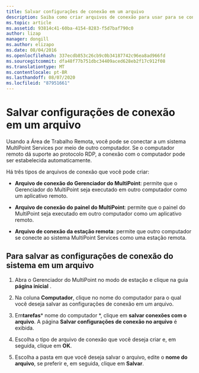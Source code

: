 ```yaml
---
title: Salvar configurações de conexão em um arquivo
description: Saiba como criar arquivos de conexão para usar para se conectar de um computador para outro nos serviços do MultiPoint
ms.topic: article
ms.assetid: 93814c41-60ba-4154-8283-f5d7baf790c0
author: lizap
manager: dongill
ms.author: elizapo
ms.date: 08/04/2016
ms.openlocfilehash: 337ecdb853c26cb9c0b34187742c96ea8ad966fd
ms.sourcegitcommit: dfa48f77b751dbc34409aced628eb2f17c912f08
ms.translationtype: MT
ms.contentlocale: pt-BR
ms.lasthandoff: 08/07/2020
ms.locfileid: "87951661"
---
```

# <a name="save-connection-settings-to-file"></a>Salvar configurações de conexão em um arquivo
Usando a Área de Trabalho Remota, você pode se conectar a um sistema MultiPoint Services por meio de outro computador. Se o computador remoto dá suporte ao protocolo RDP, a conexão com o computador pode ser estabelecida automaticamente.

Há três tipos de arquivos de conexão que você pode criar:

- **Arquivo de conexão do Gerenciador do MultiPoint**: permite que o Gerenciador do MultiPoint seja executado em outro computador como um aplicativo remoto.

- **Arquivo de conexão do painel do MultiPoint**: permite que o painel do MultiPoint seja executado em outro computador como um aplicativo remoto.

- **Arquivo de conexão da estação remota**: permite que outro computador se conecte ao sistema MultiPoint Services como uma estação remota.

## <a name="to-save-system-connection-settings-to-a-file"></a>Para salvar as configurações de conexão do sistema em um arquivo

1.  Abra o Gerenciador do MultiPoint no modo de estação e clique na guia **página inicial** .

2.  Na coluna **Computador**, clique no nome do computador para o qual você deseja salvar as configurações de conexão em um arquivo.

3.  Em**tarefas*** nome do computador *, clique em **salvar conexões com o arquivo**. A página **Salvar configurações de conexão no arquivo** é exibida.

4.  Escolha o tipo de arquivo de conexão que você deseja criar e, em seguida, clique em **OK**.

5.  Escolha a pasta em que você deseja salvar o arquivo, edite o **nome do arquivo**, se preferir e, em seguida, clique em **Salvar**.